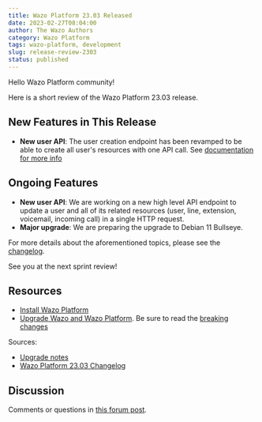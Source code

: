 ```yaml
---
title: Wazo Platform 23.03 Released
date: 2023-02-27T08:04:00
author: The Wazo Authors
category: Wazo Platform
tags: wazo-platform, development
slug: release-review-2303
status: published
---
```


Hello Wazo Platform community!

Here is a short review of the Wazo Platform 23.03 release.

## New Features in This Release
- **New user API**: The user creation endpoint has been revamped to be able to create all user's resources with one API call. See [documentation for more info](https://wazo-platform.org/uc-doc/api_sdk/rest_api/confd/user_management)

## Ongoing Features
- **New user API**: We are working on a new high level API endpoint to update a user and all of its related resources (user, line, extension, voicemail, incoming call) in a single HTTP request.
- **Major upgrade**: We are preparing the upgrade to Debian 11 Bullseye.

For more details about the aforementioned topics, please see the [changelog](https://wazo-dev.atlassian.net/issues/?jql=project%3DWAZO%20AND%20fixVersion%3D23.03).

See you at the next sprint review!

## Resources

- [Install Wazo Platform](/use-cases)
- [Upgrade Wazo and Wazo Platform](/uc-doc/upgrade/). Be sure to read the
  [breaking changes](/uc-doc/upgrade/upgrade_notes#23-03)

Sources:

- [Upgrade notes](/uc-doc/upgrade/upgrade_notes#23-03)
- [Wazo Platform 23.03 Changelog](https://wazo-dev.atlassian.net/issues/?jql=project%3DWAZO%20AND%20fixVersion%3D23.03)

## Discussion

Comments or questions in
[this forum post](https://wazo-platform.discourse.group/t/blog-wazo-platform-23-03-released).
